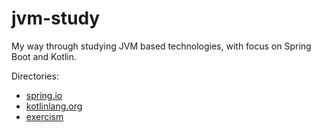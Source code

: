 # jvm-study

My way through studying JVM based technologies, with focus on Spring Boot and Kotlin.

Directories:
- [spring.io](spring.io)
- [kotlinlang.org](kotlinlang.org)
- [exercism](exercism)
